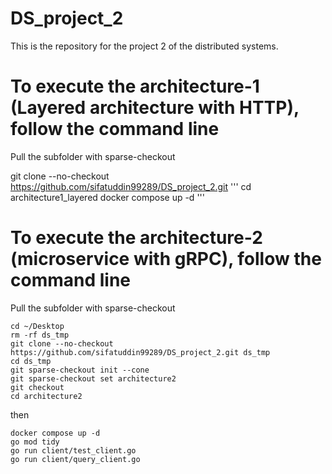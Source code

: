# DS_project_2
This is the repository for the project 2 of the distributed systems. 

# To execute the architecture-1 (Layered architecture with HTTP), follow the command line
Pull the subfolder with sparse-checkout

git clone --no-checkout https://github.com/sifatuddin99289/DS_project_2.git
'''
cd architecture1_layered 
docker compose up -d 
'''

# To execute the architecture-2 (microservice with gRPC), follow the command line
Pull the subfolder with sparse-checkout
```
cd ~/Desktop
rm -rf ds_tmp
git clone --no-checkout https://github.com/sifatuddin99289/DS_project_2.git ds_tmp
cd ds_tmp
git sparse-checkout init --cone
git sparse-checkout set architecture2
git checkout
cd architecture2
```


then
```
docker compose up -d
go mod tidy
go run client/test_client.go
go run client/query_client.go
```
